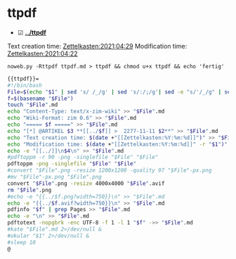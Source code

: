 # ttpdf

* ☑ **[../ttpdf](./ttpdf)**

Text creation time:
[Zettelkasten:2021:04:29]()
Modification time:
[Zettelkasten:2021:04:22]()

  ``noweb.py -Rttpdf ttpdf.md > ttpdf && chmod u+x ttpdf && echo 'fertig'``

```bash
{{ttpdf}}=
#!/bin/bash
File=$(echo "$1" | sed 's/ /_/g' | sed 's/:/;/g'| sed -e "s/'/_/g" | sed 's/\"//g')
f=$(basename "$File")
touch "$File".md
echo "Content-Type: text/x-zim-wiki" >> "$File".md
echo "Wiki-Format: zim 0.6" >> "$File".md
echo "===== $f =====" >> "$File".md
echo "[*] @ARTIKEL $3 **[[../$f]] >  2277-11-11 $2**" >> "$File".md
echo "Text creation time: $(date +"[[Zettelkasten:%Y:%m:%d]]")" >> "$File".md
echo "Modification time: $(date +"[[Zettelkasten:%Y:%m:%d]]" -r "$1")" >> "$File".md
echo -e "[[../]]\n$4\n" >> "$File".md
#pdftoppm -r 90 -png -singlefile "$File" "$File"
pdftoppm -png -singlefile "$File" "$File"
#convert "$File".png -resize 1200x1200 -quality 97 "$File"-px.png
#mv "$File"-px.png "$File".png
convert "$File".png -resize 4000x4000 "$File".avif
rm "$File".png
#echo -e "{{../$f.png?width=750}}\n" >> "$File".md
echo -e "{{../$f.avif?width=750}}\n" >> "$File".md
pdfinfo "$f" | grep Pages >> "$File".md
echo -e "\n" >> "$File".md
pdftotext -nopgbrk -enc UTF-8 -f 1 -l 1 "$f" ->> "$File".md
#kate "$File".md 2>/dev/null &
#okular "$1" 2>/dev/null &
#sleep 10
@
```




